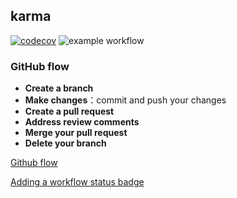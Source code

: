 ## karma

[![codecov](https://codecov.io/gh/threetown/karma-test-runner/branch/master/graph/badge.svg?token=26ZOZXOHLX)](https://codecov.io/gh/threetown/karma-test-runner) ![example workflow](https://github.com/threetown/karma-test-runner/actions/workflows/main.yml/badge.svg) 




### GitHub flow

* **Create a branch**
* **Make changes**：commit and push your changes
* **Create a pull request**
* **Address review comments**
* **Merge your pull request**
* **Delete your branch**





[Github flow](https://docs.github.com/get-started/using-github/github-flow)

[Adding a workflow status badge](https://docs.github.com/en/actions/monitoring-and-troubleshooting-workflows/adding-a-workflow-status-badge)
